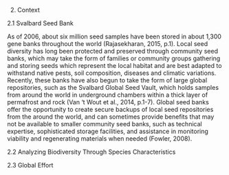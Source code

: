 
2. Context

2.1 Svalbard Seed Bank

As of 2006, about six million seed samples have been stored in about 1,300 gene banks throughout the world (Rajasekharan, 2015, p.1). Local seed diversity has long been protected and preserved through community seed banks, which may take the form of families or community groups gathering and storing seeds which represent the local habitat and are best adapted to withstand native pests, soil composition, diseases and climatic variations. Recently, these banks have also begun to take the form of large global repositories, such as the Svalbard Global Seed Vault, which holds samples from around the world in underground chambers within a thick layer of permafrost and rock (Van ‘t Wout et al., 2014, p.1-7). Global seed banks offer the opportunity to create secure backups of local seed repositories from the around the world, and can sometimes provide benefits that may not be available to smaller community seed banks, such as technical expertise, sophisticated storage facilities, and assistance in monitoring viability and regenerating materials when needed (Fowler, 2008).

2.2 Analyzing Biodiversity Through Species Characteristics

2.3 Global Effort
